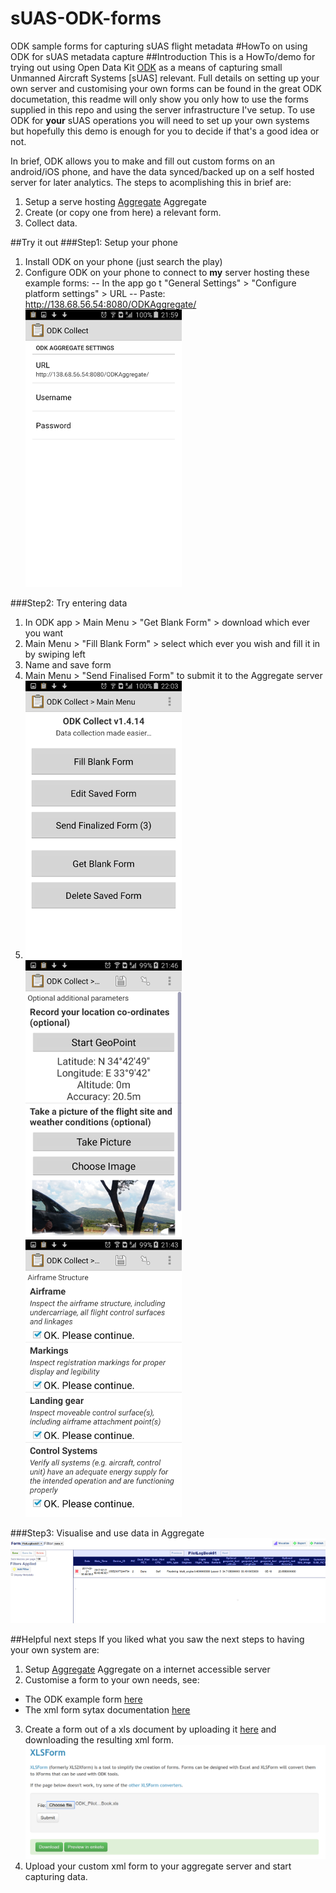# sUAS-ODK-forms
ODK sample forms for capturing sUAS flight metadata
#HowTo on using ODK for sUAS metadata capture
##Introduction
This is a HowTo/demo for trying out using Open Data Kit [ODK](https://opendatakit.org/) as a means of  capturing  small Unmanned Aircraft Systems [sUAS] relevant.  Full details on setting up your own server and customising your own forms can be found in the great ODK documetation, this readme will only show you only how to use the forms supplied in this repo and using the server infrastructure I've setup.  To use ODK for **your** sUAS operations you will need to set up your own systems but hopefully this demo is enough for you to decide if that's a good idea or not.  

In brief, ODK allows you to make and fill out custom forms on an android/iOS phone, and have the data synced/backed up on a self hosted server for later analytics.  The steps to acomplishing this in brief are:
1. Setup a serve hosting [Aggregate](https://opendatakit.org/use/aggregate/) Aggregate
2. Create (or copy one from here) a relevant form.
3. Collect data.

##Try it out 
###Step1: Setup your phone
1. Install ODK on your phone (just search the play)
2. Configure ODK on your phone to connect to **my** server hosting these example forms:
-- In the app go t "General Settings" > "Configure platform settings" > URL
-- Paste: http://138.68.56.54:8080/ODKAggregate/
![](./images/Android3s.png) 


###Step2: Try entering data
1. In ODK app > Main Menu > "Get Blank Form" > download which ever you want
2. Main Menu > "Fill Blank Form" > select which ever you wish and fill it in by swiping left
3. Name and save form
4. Main Menu > "Send Finalised Form"  to submit it to the Aggregate server
5. ![](./images/Android4s.png) ![](./images/Android2s.png) ![](./images/Android1s.png)

###Step3: Visualise and use data in Aggregate
![](./images/Aggregate1.png) 


##Helpful next steps
If you liked what you saw the next steps to having your own system are:
1. Setup [Aggregate](https://opendatakit.org/use/aggregate/) Aggregate on a internet accessible server
2. Customise a form to your own needs, see:
- The ODK example form [here](https://opendatakit.org/wp-content/uploads/2013/06/sample_xlsform.xls) 
- The xml form sytax documentation [here](http://xlsform.org/)
3. Create a form out of a xls document by uploading it [here](http://opendatakit.org/xiframe/) and downloading the resulting xml form.
![](./images/Convert1.png) 
4. Upload your custom xml form to your aggregate server and start capturing data.





